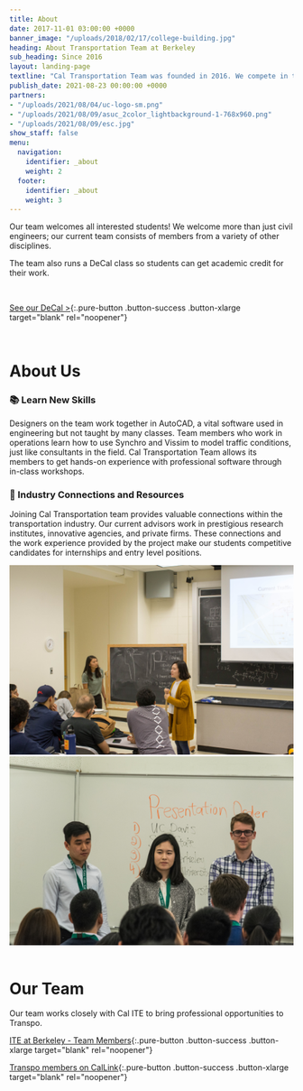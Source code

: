```yaml
---
title: About
date: 2017-11-01 03:00:00 +0000
banner_image: "/uploads/2018/02/17/college-building.jpg"
heading: About Transportation Team at Berkeley
sub_heading: Since 2016
layout: landing-page
textline: "Cal Transportation Team was founded in 2016. We compete in the ASCE Mid-Pacific Transportation competition, planning and designing a solution to a given prompt. The team has many members from different backgrounds working on planning, operations, and design of transportation systems."
publish_date: 2021-08-23 00:00:00 +0000
partners:
- "/uploads/2021/08/04/uc-logo-sm.png"
- "/uploads/2021/08/09/asuc_2color_lightbackground-1-768x960.png"
- "/uploads/2021/08/09/esc.jpg"
show_staff: false
menu:
  navigation:
    identifier: _about
    weight: 2
  footer:
    identifier: _about
    weight: 3
---
```


Our team welcomes all interested students! We welcome more than just civil engineers; our current team consists of members from a variety of other disciplines.

The team also runs a DeCal class so students can get academic credit for their work.

<br>

[See our DeCal >](https://classes.berkeley.edu/search/class/%22Transportation%20Competition%20Team%22?retain-filters=1){:.pure-button .button-success .button-xlarge target="blank" rel="noopener"}

<br>

# About Us

### 📚 Learn New Skills

Designers on the team work together in AutoCAD, a vital software used in engineering but not taught by many classes. Team members who work in operations learn how to use Synchro and Vissim to model traffic conditions, just like consultants in the field. Cal Transportation Team allows its members to get hands-on experience with professional software through in-class workshops.

### 💼 Industry Connections and Resources

Joining Cal Transportation team provides valuable connections within the transportation industry. Our current advisors work in prestigious research institutes, innovative agencies, and private firms. These connections and the work experience provided by the project make our students competitive candidates for internships and entry level positions.

<div class="grid grid-cols-2 gap-2 pt-8">
  <img src="/uploads/2021/08/04/IMG_6042.jpg" alt="Transportation Team presenter in front of blackboard, giving a presentation on traffic signals" />
  <img src="/uploads/2021/08/04/DSC_0761.jpg" alt="Transportation Team at Berkeley, giving a presentation in front of transit professionals during a competition with other universities" />
</div>

<br>

# Our Team

Our team works closely with Cal ITE to bring professional opportunities to Transpo.

[ITE at Berkeley - Team Members](https://ite.berkeley.edu/team){:.pure-button .button-success .button-xlarge target="blank" rel="noopener"}

[Transpo members on CalLink](https://callink.berkeley.edu/organization/transpo/){:.pure-button .button-success .button-xlarge target="blank" rel="noopener"}
